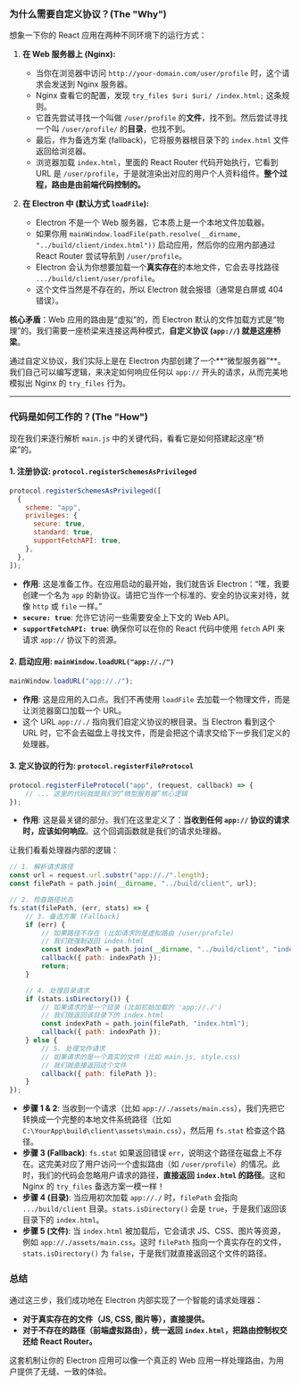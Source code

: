 ### 为什么需要自定义协议？(The "Why")

想象一下你的 React 应用在两种不同环境下的运行方式：

1.  **在 Web 服务器上 (Nginx):**

    * 当你在浏览器中访问 `http://your-domain.com/user/profile` 时，这个请求会发送到 Nginx 服务器。
    * Nginx 查看它的配置，发现 `try_files $uri $uri/ /index.html;` 这条规则。
    * 它首先尝试寻找一个叫做 `/user/profile` 的**文件**，找不到。然后尝试寻找一个叫 `/user/profile/` 的**目录**，也找不到。
    * 最后，作为备选方案 (fallback)，它将服务器根目录下的 `index.html` 文件返回给浏览器。
    * 浏览器加载 `index.html`，里面的 React Router 代码开始执行，它看到 URL 是 `/user/profile`，于是就渲染出对应的用户个人资料组件。**整个过程，路由是由前端代码控制的。**

2.  **在 Electron 中 (默认方式 `loadFile`):**

    * Electron 不是一个 Web 服务器，它本质上是一个本地文件加载器。
    * 如果你用 `mainWindow.loadFile(path.resolve(__dirname, "../build/client/index.html"))` 启动应用，然后你的应用内部通过 React Router 尝试导航到 `/user/profile`。
    * Electron 会认为你想要加载一个**真实存在**的本地文件，它会去寻找路径 `.../build/client/user/profile`。
    * 这个文件当然是不存在的，所以 Electron 就会报错（通常是白屏或 404 错误）。

**核心矛盾**：Web 应用的路由是“虚拟”的，而 Electron 默认的文件加载方式是“物理”的。我们需要一座桥梁来连接这两种模式，**自定义协议 (`app://`) 就是这座桥梁**。

通过自定义协议，我们实际上是在 Electron 内部创建了一个\*\*“微型服务器”\*\*。我们自己可以编写逻辑，来决定如何响应任何以 `app://` 开头的请求，从而完美地模拟出 Nginx 的 `try_files` 行为。

-----

### 代码是如何工作的？(The "How")

现在我们来逐行解析 `main.js` 中的关键代码，看看它是如何搭建起这座“桥梁”的。

#### 1\. 注册协议: `protocol.registerSchemesAsPrivileged`

```javascript
protocol.registerSchemesAsPrivileged([
  {
    scheme: "app",
    privileges: {
      secure: true, 
      standard: true, 
      supportFetchAPI: true, 
    },
  },
]);
```

* **作用**: 这是准备工作。在应用启动的最开始，我们就告诉 Electron：“嘿，我要创建一个名为 `app` 的新协议。请把它当作一个标准的、安全的协议来对待，就像 `http` 或 `file` 一样。”
* **`secure: true`**: 允许它访问一些需要安全上下文的 Web API。
* **`supportFetchAPI: true`**: 确保你可以在你的 React 代码中使用 `fetch` API 来请求 `app://` 协议下的资源。

#### 2\. 启动应用: `mainWindow.loadURL("app://./")`

```javascript
mainWindow.loadURL("app://./");
```

* **作用**: 这是应用的入口点。我们不再使用 `loadFile` 去加载一个物理文件，而是让浏览器窗口加载一个 URL。
* 这个 URL `app://./` 指向我们自定义协议的根目录。当 Electron 看到这个 URL 时，它不会去磁盘上寻找文件，而是会把这个请求交给下一步我们定义的处理器。

#### 3\. 定义协议的行为: `protocol.registerFileProtocol`

```javascript
protocol.registerFileProtocol("app", (request, callback) => {
    // ... 这里的代码就是我们的“微型服务器”核心逻辑
});
```

* **作用**: 这是最关键的部分。我们在这里定义了：**当收到任何 `app://` 协议的请求时，应该如何响应**。这个回调函数就是我们的请求处理器。

让我们看看处理器内部的逻辑：

```javascript
// 1. 解析请求路径
const url = request.url.substr("app://./".length);
const filePath = path.join(__dirname, "../build/client", url);

// 2. 检查路径状态
fs.stat(filePath, (err, stats) => {
    // 3. 备选方案 (Fallback)
    if (err) {
        // 如果路径不存在 (比如请求的是虚拟路由 /user/profile)
        // 我们就强制返回 index.html
        const indexPath = path.join(__dirname, "../build/client", "index.html");
        callback({ path: indexPath });
        return;
    }

    // 4. 处理目录请求
    if (stats.isDirectory()) {
        // 如果请求的是一个目录 (比如初始加载的 'app://./')
        // 我们就返回该目录下的 index.html
        const indexPath = path.join(filePath, "index.html");
        callback({ path: indexPath });
    } else {
        // 5. 处理文件请求
        // 如果请求的是一个真实的文件 (比如 main.js, style.css)
        // 我们就直接返回这个文件
        callback({ path: filePath });
    }
});
```

* **步骤 1 & 2**: 当收到一个请求（比如 `app://./assets/main.css`），我们先把它转换成一个完整的本地文件系统路径（比如 `C:\YourApp\build\client\assets\main.css`），然后用 `fs.stat` 检查这个路径。
* **步骤 3 (Fallback)**: `fs.stat` 如果返回错误 `err`，说明这个路径在磁盘上不存在。这完美对应了用户访问一个虚拟路由（如 `/user/profile`）的情况。此时，我们的代码会忽略用户请求的路径，**直接返回 `index.html` 的路径**。这和 Nginx 的 `try_files` 备选方案一模一样！
* **步骤 4 (目录)**: 当应用初次加载 `app://./` 时，`filePath` 会指向 `.../build/client` 目录。`stats.isDirectory()` 会是 `true`，于是我们返回该目录下的 `index.html`。
* **步骤 5 (文件)**: 当 `index.html` 被加载后，它会请求 JS、CSS、图片等资源，例如 `app://./assets/main.css`。这时 `filePath` 指向一个真实存在的文件，`stats.isDirectory()` 为 `false`，于是我们就直接返回这个文件的路径。

### 总结

通过这三步，我们成功地在 Electron 内部实现了一个智能的请求处理器：

* **对于真实存在的文件（JS, CSS, 图片等），直接提供。**
* **对于不存在的路径（前端虚拟路由），统一返回 `index.html`，把路由控制权交还给 React Router。**

这套机制让你的 Electron 应用可以像一个真正的 Web 应用一样处理路由，为用户提供了无缝、一致的体验。